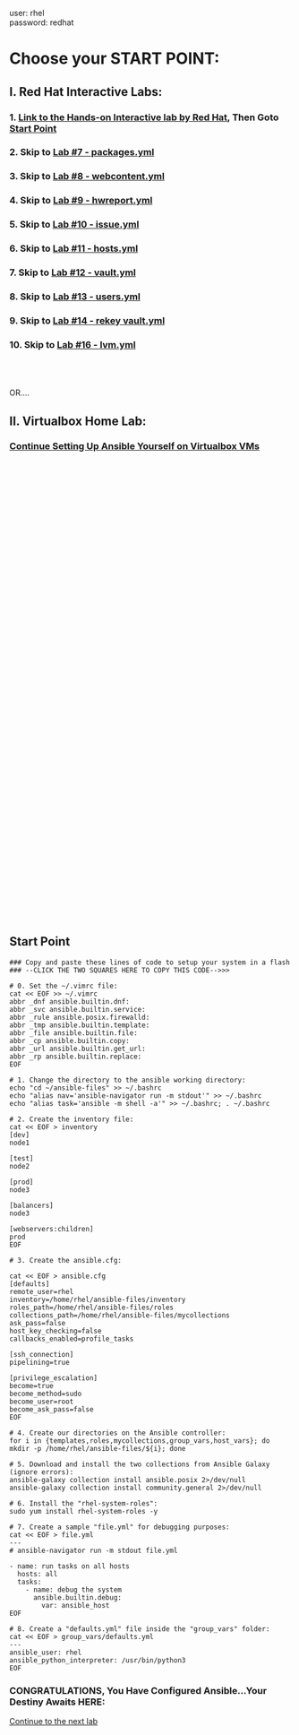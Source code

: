 user: rhel \
password: redhat

# Choose your START POINT:
## I. Red Hat Interactive Labs:
### 1. <a href="https://developers.redhat.com/learning/learn:ansible:yaml-essentials-ansible/resource/resources:hands-interactive-lab-and-helpful-resources">Link to the Hands-on Interactive lab by Red Hat</a>, Then Goto [Start Point](#Start-Point)
### 2. Skip to [Lab #7 - packages.yml](07_packages_yml_(EASY).md)
### 3. Skip to [Lab #8 - webcontent.yml](08_webcontent_yml_(MEDIUM).md)
### 4. Skip to [Lab #9 - hwreport.yml](09_hwreport_yml_(HARD).md)
### 5. Skip to [Lab #10 - issue.yml](10_issue_yml_(EASY).md)
### 6. Skip to [Lab #11 - hosts.yml](11_hosts_yml_(MEDIUM).md)
### 7. Skip to [Lab #12 - vault.yml](12_vault_yml_(EASY).md)
### 8. Skip to [Lab #13 - users.yml](13_users_yml_(HARD).md)
### 9. Skip to [Lab #14 - rekey vault.yml](14_rekey_vault_pw_(EASY).md)
### 10. Skip to [Lab #16 - lvm.yml](16_lvm_yml_(HARD).md)

</br></br></br>
OR....
## II. Virtualbox Home Lab:
### [Continue Setting Up Ansible Yourself on Virtualbox VMs](01_configure_ansible_(MEDIUM).md#configure-ansible)


</br></br></br></br></br></br></br></br></br></br></br></br></br></br></br></br></br></br></br></br></br></br></br></br>
</br></br></br></br></br></br></br></br></br></br></br></br></br></br></br></br></br></br></br></br></br></br></br></br>

## Start Point
```
### Copy and paste these lines of code to setup your system in a flash ### --CLICK THE TWO SQUARES HERE TO COPY THIS CODE-->>>

# 0. Set the ~/.vimrc file:
cat << EOF >> ~/.vimrc
abbr _dnf ansible.builtin.dnf:
abbr _svc ansible.builtin.service:
abbr _rule ansible.posix.firewalld:
abbr _tmp ansible.builtin.template:
abbr _file ansible.builtin.file:
abbr _cp ansible.builtin.copy:
abbr _url ansible.builtin.get_url:
abbr _rp ansible.builtin.replace:
EOF

# 1. Change the directory to the ansible working directory:
echo "cd ~/ansible-files" >> ~/.bashrc
echo "alias nav='ansible-navigator run -m stdout'" >> ~/.bashrc
echo "alias task='ansible -m shell -a'" >> ~/.bashrc; . ~/.bashrc

# 2. Create the inventory file:
cat << EOF > inventory
[dev]
node1

[test]
node2

[prod]
node3

[balancers]
node3

[webservers:children]
prod
EOF

# 3. Create the ansible.cfg:

cat << EOF > ansible.cfg
[defaults]
remote_user=rhel
inventory=/home/rhel/ansible-files/inventory
roles_path=/home/rhel/ansible-files/roles
collections_path=/home/rhel/ansible-files/mycollections
ask_pass=false
host_key_checking=false
callbacks_enabled=profile_tasks

[ssh_connection]
pipelining=true

[privilege_escalation]
become=true
become_method=sudo
become_user=root
become_ask_pass=false
EOF

# 4. Create our directories on the Ansible controller:
for i in {templates,roles,mycollections,group_vars,host_vars}; do mkdir -p /home/rhel/ansible-files/${i}; done

# 5. Download and install the two collections from Ansible Galaxy (ignore errors):
ansible-galaxy collection install ansible.posix 2>/dev/null
ansible-galaxy collection install community.general 2>/dev/null

# 6. Install the "rhel-system-roles":
sudo yum install rhel-system-roles -y

# 7. Create a sample "file.yml" for debugging purposes:
cat << EOF > file.yml
---
# ansible-navigator run -m stdout file.yml

- name: run tasks on all hosts
  hosts: all
  tasks:
    - name: debug the system
      ansible.builtin.debug:
        var: ansible_host
EOF

# 8. Create a "defaults.yml" file inside the "group_vars" folder:
cat << EOF > group_vars/defaults.yml
---
ansible_user: rhel
ansible_python_interpreter: /usr/bin/python3
EOF
```
### CONGRATULATIONS, You Have Configured Ansible...Your Destiny Awaits HERE:
[Continue to the next lab](03_install_roles_yml_(EASY).md)
